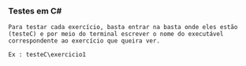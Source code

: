 ### Testes em C#

    Para testar cada exercício, basta entrar na basta onde eles estão (testeC) e por meio do terminal escrever o nome do executável correspondente ao exercício que queira ver.
    
    Ex : testeC\exercicio1

